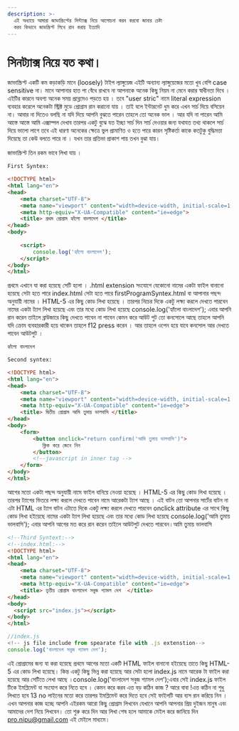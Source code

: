 ```yaml
---
description: >-
  এই অধ্যায়ে আমারা জাভাস্ক্রিপ্টের সিন্ট্যাক্স নিয়ে আলোচনা করব করবো জানার চেষ্টা
  করব কিভাবে জাভস্ক্রিপ্ট লিখে রান করায় ইত্যাদি
---
```


# সিনট্যাক্স নিয়ে যত কথা।

জাভাস্ক্রিপ্ট একটি কম কড়াকড়ি মানে (loosely) টাইপ ল্যাঙ্গুয়েজ এইটি অন্যান্য ল্যাঙ্গুয়েজের মতো খুব বেশি case sensitive না। মানে আপানার হাত পা বেঁধে রাখবে না আপনাকে অনেক কিছু নিয়ম না মেনে করার স্বাধীনতা দিবে । এইটির কারনে অবশ্য অনেক সময় প্রব্লেমেও পড়তে হয় । তবে "user stric" নামে literal expression ব্যবহার করেলে অনেকটা স্ট্রিক্ট মুডে প্রোগ্রাম রান করানো যায় । তাই বলে ইন্টারনেট ধুম করে এখন সার্চ দিয়ে বসিয়েন না। আবার না দিতেও বলছি না যদি দিয়ে আপনি বুঝতে পারেন তাহলে তো অনেক ভাল । আর যদি না পারেন আমি আস্তে আস্তে আমি এক্সাম্পল দেখাব তারপর একটু বুঝে যত ইচ্ছা সার্চ দিন সার্চ দেওয়ার জন্য যথাযত তথ্য থাকলে সার্চ দিয়ে ভালো লাগে তবে এই ধারণা অনেকের ক্ষেত্রে ভুল প্রামাণিত ও হতে পারে কারন সৃষ্টিকর্তা কাকে কতটুকু বুদ্ধিমত্তা দিয়েছে তা কেউ বলতে পারে না । যখন তার প্রতিভা প্রাকাশ পায় তখন বুঝা যায়।

জাভাস্ক্রিপ্ট তিন রকম ভাবে লিখা যায় ।

```html
First Syntex:

<!DOCTYPE html>
<html lang="en">
<head>
    <meta charset="UTF-8">
    <meta name="viewport" content="width=device-width, initial-scale=1.0">
    <meta http-equiv="X-UA-Compatible" content="ie=edge">
    <title> প্রথম প্রোগ্রাম হ্যাঁলো বাংলাদেশ </title>
</head>
<body>
   
    <script>
        console.log('হ্যাঁলো বাংলাদেশ');
    </script>
</body>
</html>
```

প্রথমে এখানে যা করা হয়েছে সেটি হলো । .html extension সংযোগে যেকোনো নামের একটা ফাইল বানানো হয়েছে সেটা হতে পারে index.html সেটা হতে পারে firstProgramSyntex.html বা আপানার পছন্দ অনুযায়ী নামের । HTML-5 এর কিছু কোড লিখা হয়েছে । তারপর নিচের দিকে একটু লক্ষ্য করলে দেখতে পারবেন নামের একটা ট্যাগ লিখা হয়েছে এবং তার মধ্যে কোড লিখা হয়েছে console.log('হ্যাঁলো বাংলাদেশ'); এবার আপনি রান করেন তাইলে ব্রাউজারে কিছু দেখতে পাবেন না পাবেন কেমন করে আউট পুট তো কনসোলে আছে তাহলে আপনি যদি ক্রোম ব্যবহারকারী হয়ে থাকেন তাহলে f12 press করেন । আর তাহলে ওপেন হয়ে যাবে কনসোল আর দেখতে পাবেন আউটপুট ।

```reStructuredText
হ্যাঁলো বাংলাদেশ
```

```html
Second syntex:

<!DOCTYPE html>
<html lang="en">
<head>
    <meta charset="UTF-8">
    <meta name="viewport" content="width=device-width, initial-scale=1.0">
    <meta http-equiv="X-UA-Compatible" content="ie=edge">
    <title> দ্বিতীয় প্রোগ্রাম আমি তুমায় ভালবাসি </title>
</head>
<body>
    <form>
        <button onclick="return confirm('আমি তুমায় ভালবাসি')">
           ক্লিক করে জেনে নিন  
        </button>
        <!--javascript in inner tag -->
    </form>
</body>
</html>

```

আগের মতো একটা পছন্দ অনুযায়ী নামে ফাইল বানিয়ে নেওয়া হয়েছে । HTML-5 এর কিছু কোড লিখা হয়েছে । তারপর ট্যাগের ভিতরে লক্ষ্য করলে দেখতে পাবেন নামে আরেকটা ট্যাগ আছে । এই বাটন তো আপনার সার্টের বাটন না এটা HTML এর ট্যাগ বাটন এটাতে দিকে একটু লক্ষ্য করলে দেখতে পারবেন onclick attribute এর সাথে কিছু কোড লিখা হইয়েছে নামের একটা ট্যাগ লিখা হয়েছে এবং তার মধ্যে কোড লিখা হয়েছে console.log('আমি তুমায় ভালবাসি'); এবার আপনি আগের মত করে রান করেন তাইলে আউটপুট দেখতে পারবেন।আমি তুমায় ভালবাসি

```html
<!--Third Syntext:-->
<!--index.html:-->
<!DOCTYPE html>
<html lang="en">
<head>
    <meta charset="UTF-8">
    <meta name="viewport" content="width=device-width, initial-scale=1.0">
    <meta http-equiv="X-UA-Compatible" content="ie=edge">
    <title> তৃতীয় প্রোগ্রাম বাংলাদেশ সবুজ শ্যামল দেশ  </title>
</head>
<body>
  <script src="index.js"></script>
</body>
</html>
```

```javascript
//index.js
<!-- js file include from spearate file with .js extenstion-->
console.log('বাংলাদেশ সবুজ শ্যামল দেশ');
```

এই প্রোগ্রামের জন্য যা করা হয়েছে প্রথমে আগের মতো একটি HTML ফাইল বানানো হইয়েছে তাতে কিছু HTML-5 এর কোড লিখা হয়েছে। কিন্ত একটু কিছু ভিন্ন করা হয়েছে আর সেটা হলো index.js নামে আরেক টা ফাইল করা হয়েছে আর সেটিতে লেখা আছে ।console.log('বাংলাদেশ সবুজ শ্যামল দেশ');এবার সেই index.js ফাইল টিকে ইমপ্লিমেন্ট বা সংযোগ করে নিতে হবে । কেমন করে করব এত্ত বড় কঠিন কাজ ? আরে বাবা !এত্ত কঠিন না শুধু লিখতে হবে 13 no লাইনের মতো করে তারপর ইমপ্লিমেন্ট করে দিতে হবে সেই ফাইলটি আর ব্যস রান করিয়ে নিন ।এখন আপনার কাজ হচ্ছে আপনি এইরকম আরো কিছু প্রোগ্রাম লিখবেন যেখানে আপনি আপনার প্রিয় দুইজন মানুষ এবং আমাদের দেশ নিয়ে লিখবেন। তো শুরু করে দিন আর লিখা শেষ হলে আমাকে মেইল করে জানিয়ে দিন pro.nipu@gmail.com এই মেইলে মাধ্যমে।
